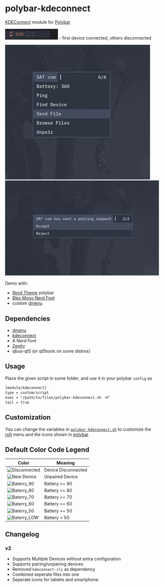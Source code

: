# polybar-kdeconnect

[KDEConnect](https://github.com/KDE/kdeconnect-kde) module for [Polybar](https://github.com/jaagr/polybar)

![bar](bar.png) - first device connected, others disconnected

![menu](menu.png)
![pmenu](pmenu.png)

Demo with:

* [Nord Theme](https://nordtheme.com) polybar
* [Blex Mono Nerd Font](https://www.nerdfonts.com/)
* custom [dmenu](https://github.com/0jdxt/dmenu)

## Dependencies

* [dmenu](https://tools.suckless.org/dmenu)
* [kdeconnect](https://github.com/KDE/kdeconnect-kde)
* A Nerd Font
* [Zenity](https://github.com/GNOME/zenity)
* qbus-qt5 (or qt5tools on some distros)

## Usage

Place the given script in some folder, and use it in your polybar `config` as

```
[module/kdeconnect]
type = custom/script
exec = "/path/to/files/polybar-kdeconnect.sh -d"
tail = true
````

## Customization

You can change the variables in [`polybar-kdeconnect.sh`](polybar-kdeconnect.sh)
to customize the [rofi](https://github.com/DaveDavenport/rofi) menu and
the icons shown in [polybar](https://github.com/jaagr/polybar)

## Default Color Code Legend

Color | Meaning |
---|---|
![Disconnected](https://via.placeholder.com/16.png/434C5E/434C5E) | Device Disconnected |
![New Device](https://via.placeholder.com/16.png/8FBCBB/8FBCBB) | Unpaired Device |
![Baterry_90](https://via.placeholder.com/16.png/88C0D0/88C0D0) | Battery >= 90 |
![Baterry_80](https://via.placeholder.com/16.png/81A1C1/81A1C1) | Battery >= 80 |
![Baterry_70](https://via.placeholder.com/16.png/5E81AC/5E81AC) | Battery >= 70 |
![Baterry_60](https://via.placeholder.com/16.png/EBCB8B/EBCB8B) | Battery >= 60 |
![Baterry_50](https://via.placeholder.com/16.png/D08770/D08770) | Battery >= 50 |
![Baterry_LOW](https://via.placeholder.com/16.png/BF616A/BF616A) | Battery < 50 |

## Changelog

### v2

* Supports Multiple Devices without extra configuration
* Supports pairing/unpairing devices
* Removed `kdeconnect-cli` as dependency
* Combined seperate files into one
* Seperate icons for tablets and smartphone
